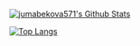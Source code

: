 [<img alt="jumabekova571's Github Stats" src="https://github-readme-stats.vercel.app/api?username=jumabekova571&show_icons=true&hide_border=true">](https://github.com/jumabekova571)

[![Top Langs](https://github-readme-stats.vercel.app/api/top-langs/?username=jumabekova571&layout=compact&hide_border=true)](https://github.com/jumabekova571)
